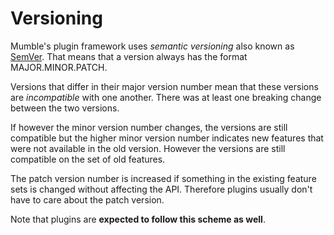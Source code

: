 # Versioning

Mumble's plugin framework uses _semantic versioning_ also known as [SemVer](https://semver.org/). That means that a version always has the format
MAJOR.MINOR.PATCH.

Versions that differ in their major version number mean that these versions are _incompatible_ with one another. There was at least one breaking
change between the two versions.

If however the minor version number changes, the versions are still compatible but the higher minor version number indicates new features that were
not available in the old version. However the versions are still compatible on the set of old features.

The patch version number is increased if something in the existing feature sets is changed without affecting the API. Therefore plugins usually don't
have to care about the patch version.

Note that plugins are **expected to follow this scheme as well**.

